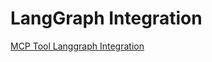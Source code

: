 # LangGraph Integration

[MCP Tool Langgraph Integration](https://github.com/paulrobello/mcp_langgraph_tools)